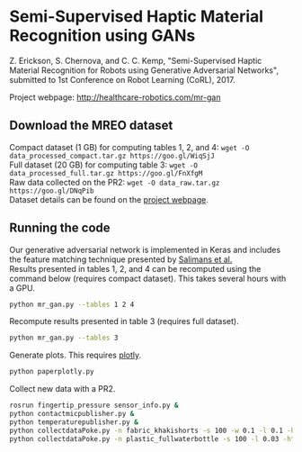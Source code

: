 # Semi-Supervised Haptic Material Recognition using GANs

Z. Erickson, S. Chernova, and C. C. Kemp, "Semi-Supervised Haptic Material Recognition for Robots using Generative Adversarial Networks", submitted to 1st Conference on Robot Learning (CoRL), 2017.

Project webpage: http://healthcare-robotics.com/mr-gan

## Download the MREO dataset
Compact dataset (1 GB) for computing tables 1, 2, and 4: `wget -O data_processed_compact.tar.gz https://goo.gl/WiqSjJ`  
Full dataset (20 GB) for computing table 3: `wget -O data_processed_full.tar.gz https://goo.gl/FnXfgM`  
Raw data collected on the PR2: `wget -O data_raw.tar.gz https://goo.gl/DNqPib`  
Dataset details can be found on the [project webpage](http://healthcare-robotics.com/mr-gan).

## Running the code
Our generative adversarial network is implemented in Keras and includes the feature matching technique presented by [Salimans et al.](https://arxiv.org/abs/1606.03498v1)  
Results presented in tables 1, 2, and 4 can be recomputed using the command below (requires compact dataset). This takes several hours with a GPU.
```bash
python mr_gan.py --tables 1 2 4
```
Recompute results presented in table 3 (requires full dataset).
```bash
python mr_gan.py --tables 3
```
Generate plots. This requires [plotly](https://plot.ly/python/).
```bash
python paperplotly.py
```
Collect new data with a PR2.
```bash
rosrun fingertip_pressure sensor_info.py &
python contactmicpublisher.py &
python temperaturepublisher.py &
python collectdataPoke.py -n fabric_khakishorts -s 100 -w 0.1 -l 0.1 -ht 0.06 -v
python collectdataPoke.py -n plastic_fullwaterbottle -s 100 -l 0.03 -ht 0.08
```


